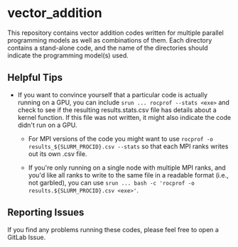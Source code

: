 # vector_addition

This repository contains vector addition codes written for multiple parallel programming models as well as combinations of them. Each directory contains a stand-alone code, and the name of the directories should indicate the programming model(s) used. 

## Helpful Tips

* If you want to convince yourself that a particular code is actually running on a GPU, you can include `srun ... rocprof --stats <exe>` and check to see if the resulting results.stats.csv file has details about a kernel function. If this file was not written, it might also indicate the code didn't run on a GPU.

    * For MPI versions of the code you might want to use `rocprof -o results_${SLURM_PROCID}.csv --stats` so that each MPI ranks writes out its own .csv file.

    * If you're only running on a single node with multiple MPI ranks, and you'd like all ranks to write to the same file in a readable format (i.e., not garbled), you can use `srun ... bash -c 'rocprof -o results.${SLURM_PROCID}.csv <exe>'`.

## Reporting Issues

If you find any problems running these codes, please feel free to open a GitLab Issue.

